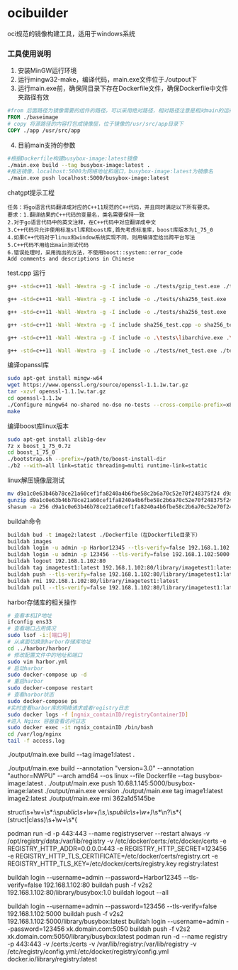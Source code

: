 # ocibuilder

oci规范的镜像构建工具，适用于windows系统

### 工具使用说明

1. 安装MinGW运行环境
2. 运行mingw32-make，编译代码，main.exe文件位于./outpout下
3. 运行main.exe前，确保同目录下存在Dockerfile文件，确保Dockerfile中文件夹路径有效

```dockerfile
#from 后面路径为镜像需要的组件的路径，可以采用绝对路径，相对路径注意是相对main的运行路径，目录下的内容在镜像的根目录下
FROM ./baseimage
# copy 将源路径的内容打包成镜像层，位于镜像的/usr/src/app目录下
COPY ./app /usr/src/app
```

4. 目前main支持的参数

```bash
#根据Dockerfile构建busybox-image:latest镜像
./main.exe build --tag busybox-image:latest .
#推送镜像，localhost:5000为网络地址和端口，busybox-image:latest为镜像名
./main.exe push localhost:5000/busybox-image:latest
```

chatgpt提示工程

```
任务：将go语言代码翻译成对应的C++11规范的C++代码，并且同时满足以下所有要求。
要求：1.翻译结果的C++代码的变量名，类名需要保持一致
2.对于go语言代码中的英文注释，在C++代码中对应翻译成中文
3.C++代码只允许使用标准stl库和boost库,首先考虑标准库，boost库版本为1_75_0
4.如果C++代码对于linux和window系统实现不同，则用编译宏给出跨平台写法
5.C++代码不用给出main测试代码
6.错误处理时，采用抛出的方法，不使用boost::system::error_code
Add comments and descriptions in Chinese
```

test.cpp 运行

```bash
g++ -std=c++11 -Wall -Wextra -g -I include -o ./tests/gzip_test.exe ./tests/gzip_test.cpp -L lib\boost-MinGW -L lib\zlib-MinGW -lboost_filesystem-mgw12-mt-x64-1_75 -lboost_iostreams-mgw12-mt-x64-1_75 -lz

g++ -std=c++11 -Wall -Wextra -g -I include -o ./tests/sha256_test.exe ./tests/sha256_test.cpp -L lib\boost-MinGW -L lib\openssl -lboost_filesystem-mgw12-mt-x64-1_75 -lboost_iostreams-mgw12-mt-x64-1_75 -lboost_system-mgw12-mt-x64-1_75 -lboost_thread-mgw12-mt-x64-1_75 -lws2_32 -lboost_json-mgw12-mt-x64-1_75 -lssl -lcrypto

g++ -std=c++11 -Wall -Wextra -g -I include -o ./tests/sha256_test.exe ./tests/sha256_test.cpp -L lib\boost-MinGW -L lib\openssl -L lib\libarchive -lboost_filesystem-mgw12-mt-x64-1_75 -lssl -lcrypto -larchive -lbcrypt

g++ -std=c++11 -Wall -Wextra -g -I include sha256_test.cpp -o sha256_test  -L lib -lssl -lcrypto

g++ -std=c++11 -Wall -Wextra -g -I include -o .\tests\libarchive.exe .\tests\libarchive.cpp -L lib\windows\libarchive -larchive_static -lbcrypt

g++ -std=c++11 -Wall -Wextra -g -I include -o ./tests/net_test.exe ./tests/net_test.cpp -L lib/windows/boost -L lib/windows/openssl  -lboost_filesystem-mgw12-mt-x64-1_75 -lboost_iostreams-mgw12-mt-x64-1_75 -lboost_system-mgw12-mt-x64-1_75 -lboost_thread-mgw12-mt-x64-1_75 -lws2_32 -lboost_json-mgw12-mt-x64-1_75 -lssl -lcrypto
```

编译opanssl库

```bash
sudo apt-get install mingw-w64
wget https://www.openssl.org/source/openssl-1.1.1w.tar.gz
tar -xzvf openssl-1.1.1w.tar.gz
cd openssl-1.1.1w
./Configure mingw64 no-shared no-dso no-tests --cross-compile-prefix=x86_64-w64-mingw32-
make
```

编译boost库linux版本

```bash
sudo apt-get install zlib1g-dev
7z x boost_1_75_0.7z
cd boost_1_75_0
./bootstrap.sh --prefix=/path/to/boost-install-dir
./b2 --with=all link=static threading=multi runtime-link=static
```

linux解压镜像层测试

```bash
mv d9a1c0e63b46b78ce21a60cef1fa8240a4b6fbe58c2b6a70c52e70f248375f24 d9a1c0e63b46b78ce21a60cef1fa8240a4b6fbe58c2b6a70c52e70f248375f24.tar.gz
gunzip d9a1c0e63b46b78ce21a60cef1fa8240a4b6fbe58c2b6a70c52e70f248375f24.tar.gz
shasum -a 256 d9a1c0e63b46b78ce21a60cef1fa8240a4b6fbe58c2b6a70c52e70f248375f24.tar
```

buildah命令

```bash
buildah bud -t image2:latest ./Dockerfile（在Dockerfile目录下）
buildah images
buildah login -u admin -p Harbor12345 --tls-verify=false 192.168.1.102:80
buildah login -u admin -p 123456 --tls-verify=false 192.168.1.102:5000
buildah logout 192.168.1.102:80
buildah tag imagetest1:latest 192.168.1.102:80/library/imagetest1:latest
buildah push --tls-verify=false 192.168.1.102:80/library/imagetest1:latest
buildah rmi 192.168.1.102:80/library/imagetest1:latest
buildah pull --tls-verify=false 192.168.1.102:80/library/imagetest1:latest
```

harbor存储库的相关操作

```bash
# 查看本机IP地址
ifconfig ens33
# 查看端口占用情况
sudo lsof -i:[端口号]
# 从桌面切换到harbor存储库地址
cd ../harbor/harbor/
# 修改配置文件中的地址和端口
sudo vim harbor.yml
# 启动harbor
sudo docker-compose up -d
# 重启harbor
sudo docker-compose restart
# 查看harbor状态
sudo docker-compose ps
#实时查看harbor库的网络请求或者registry日志
sudo docker logs -f [ngnix_containID/registryContainerID]
#进入 Nginx 容器查看访问日志
sudo docker exec -it ngnix_containID /bin/bash
cd /var/log/nginx
tail -f access.log

```

./output/main.exe build --tag image1:latest .

./output/main.exe build --annotation "version=3.0" --annotation "author=NWPU" --arch amd64 --os linux --file Dockerfile --tag busybox-image:latest .
./output/main.exe push 10.68.1.145:5000/busybox-image:latest
./output/main.exe version
./output/main.exe tag image1:latest image2:latest
./output/main.exe rmi 362a1d5145be

struct\s+\w+\s*:\s*public\s+\w+(\s*,\s*public\s+\w+)*\s*\n?\s*\{
(struct|class)\s+\w+\s*\{

  podman run -d -p 443:443 
  --name registryserver 
  --restart always 
  -v /opt/registry/data:/var/lib/registry 
  -v /etc/docker/certs:/etc/docker/certs 
  -e REGISTRY_HTTP_ADDR=0.0.0.0:443 
  -e REGISTRY_HTTP_SECRET=123456 
  -e REGISTRY_HTTP_TLS_CERTIFICATE=/etc/docker/certs/registry.crt 
  -e REGISTRY_HTTP_TLS_KEY=/etc/docker/certs/registry.key 
  registry:latest

buildah login --username=admin --password=Harbor12345 --tls-verify=false 192.168.1.102:80
buildah push -f v2s2 192.168.1.102:80/library/busybox:1.0
buildah logout --all

buildah login --username=admin --password=123456 --tls-verify=false 192.168.1.102:5000
buildah push -f v2s2 192.168.1.102:5000/library/busybox:latest
buildah login --username=admin --password=123456 xk.domain.com:5050
buildah push -f v2s2 xk.domain.com:5050/library/busybox:latest
podman run -d 
  --name registry 
  -p 443:443 
  -v /certs:/certs 
  -v /var/lib/registry:/var/lib/registry 
  -v /etc/registry/config.yml:/etc/docker/registry/config.yml 
  docker.io/library/registry:latest
